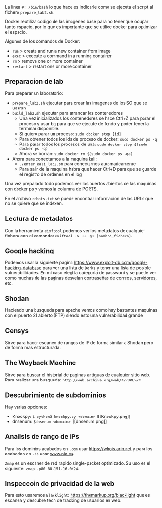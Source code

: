 La linea `#! /bin/bash` lo que hace es indicarle como se ejecuta el script al fichero `prepare_lab2.sh`.

Docker reutiliza codigo de las imagenes base para no tener que ocupar tanto espacio, por lo que es importante que se utilice docker para optimizar el espacio.

Algunos de los comandos de Docker:
 - `run` > create and run a new container from image
 - `exec` > execute a command in a running container
 - `rm` > remove one or more container
 - `restart` > restart one or more container

## Preparacion de lab
Para preparar un laboratorio:
 - `prepare_lab2.sh` ejecutar para crear las imagenes de los SO que se usaran
 - `build_lab2.sh` ejecutar para arrancar los contenedores
	- Una vez inicializados los contenedores se hace Ctrl+Z para parar el proceso y usar bg para que se ejecute de fondo y poder tener la terminar disponible.
	- Si quiero parar un proceso: `sudo docker stop [id]`
	- Para obtener todos los ids de proceso de docker:  `sudo docker ps -q`
	- Para parar todos los procesos de una: `sudo docker stop $(sudo docker ps -q)`
	- Ahora se borran: `sudo docker rm $(sudo docker ps -qa)`
- Ahora para conectarnos a la maquina kali:
	- `./enter_kali_lab2.sh` para conectarnos automaticamente
	- Para salir de la maquina habra que hacer Ctrl+D para que se guarde el registro de ordenes en el log

Una vez preparado todo podemos ver los puertos abiertos de las maquinas con docker ps y vemos la columna de PORTS.

En el archivo `robots.txt` se puede encontrar informacion de las URLs que no se quiere que se indexen.

## Lectura de metadatos
Con la herramienta `eixftool` podemos ver los metadatos de cualquier fichero con el comando: `exiftool -a -u -g1 [nombre_fichero]`.

## Google hacking
Podemos usar la siguiente pagina https://www.exploit-db.com/google-hacking-database para ver una lista de `Dorks` y tener una lista de posible vulnerabilidades. En mi caso elegi la categoria de password y se puede ver como muchas de las paginas desvelan contraseñas de correos, servidores, etc.

## Shodan
Haciendo una busqueda para apache vemos como hay bastantes maquinas con el puerto 21 abierto (FTP) siendo esto una vulnerabilidad grande

## Censys
Sirve para hacer escaneo de rangos de IP de forma similar a Shodan pero de forma mas estructurada.

## The Wayback Machine
Sirve para buscar el historial de paginas antiguas de cualquier sitio web. Para realizar una busqueda: `http://web.archive.org/web/*/<URL>/*`

## Descubrimiento de subdominios
Hay varias opciones:
- Knockpy: `$ python3 knockpy.py <domain>`
![[Knockpy.png]]
- dnsenum: `$dnsenum <domain>`
![[dnsenum.png]]

## Analisis de rango de IPs
Para los dominios acabados en `.com` usar https://whois.arin.net y para los acabados en `.es` usar www.nic.es.

`Zmap` es un escaner de red rapido single-packet optimizado. Su uso es el siguiente: `zmap -p80 88.151.16.0/24`.

## Inspeccoin de privacidad de la web
Para esto usaremos `Blacklight`: https://themarkup.org/blacklight que es escanea y descubre tech de tracking de usuarios en web.